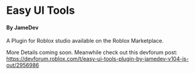 # Easy UI Tools
#### By JameDev
A Plugin for Roblox studio available on the Roblox Marketplace.

More Details coming soon.
Meanwhile check out this devforum post: https://devforum.roblox.com/t/easy-ui-tools-plugin-by-jamedev-v104-is-out/2956986
